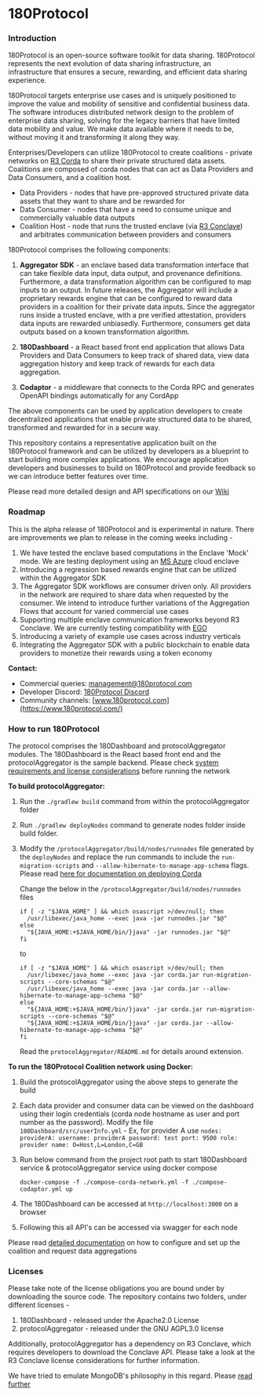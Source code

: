 # 180Protocol

### Introduction
180Protocol is an open-source software toolkit for data sharing. 180Protocol represents the next evolution of data
sharing infrastructure, an infrastructure that ensures a secure, rewarding, and efficient data sharing experience.

180Protocol targets enterprise use cases and is uniquely positioned to improve the value and mobility of sensitive and
confidential business data. The software introduces distributed network design to the problem of enterprise data sharing,
solving for the legacy barriers that have limited data mobility and value. We make data available where it needs to be,
without moving it and transforming it along they way.

Enterprises/Developers can utilize 180Protocol to create coalitions - private networks on [R3 Corda](https://docs.r3.com/) 
to share their private structured data assets. Coalitions are composed of corda nodes that can act as Data Providers and Data Consumers,
and a coalition host.

* Data Providers - nodes that have pre-approved structured private data assets that they want to share and be rewarded for
* Data Consumer - nodes that have a need to consume unique and commercially valuable data outputs
* Coalition Host - node that runs the trusted enclave (via [R3 Conclave](https://docs.conclave.net/)) and arbitrates communication between providers and consumers

180Protocol comprises the following components:

1. **Aggregator SDK** - an enclave based data transformation interface that can take flexible data input, data output, 
and provenance definitions. Furthermore, a data transformation algorithm can be configured to map inputs to an output. 
In future releases, the Aggregator will include a proprietary rewards engine that can be configured to reward data providers 
in a coalition for their private data inputs. Since the aggregator runs inside a trusted enclave, with a pre verified attestation, 
providers data inputs are rewarded unbiasedly. Furthermore, consumers get data outputs based on a known transformation algorithm.  

2. **180Dashboard** - a React based front end application that allows Data Providers and Data Consumers to keep track of 
shared data, view data aggregation history and keep track of rewards for each data aggregation.

3. **Codaptor** - a middleware that connects to the Corda RPC and generates OpenAPI bindings automatically for any CordApp

The above components can be used by application developers to create decentralized applications that enable private 
structured data to be shared, transformed and rewarded for in a secure way.

This repository contains a representative application built on the 180Protocol framework and can be utilized by developers
as a blueprint to start building more complex applications. We encourage application developers and businesses to build 
on 180Protocol and provide feedback so we can introduce better features over time.

Please read more detailed design and API specifications on our [Wiki](https://docs.180protocol.com/)

### Roadmap
This is the alpha release of 180Protocol and is experimental in nature. 
There are improvements we plan to release in the coming weeks including -

1. We have tested the enclave based computations in the Enclave 'Mock' mode. We are testing deployment using an [MS Azure](https://azure.microsoft.com/en-gb/solutions/confidential-compute/) 
cloud enclave
2. Introducing a regression based rewards engine that can be utilized within the Aggregator SDK
3. The Aggregator SDK workflows are consumer driven only. All providers in the network are required to share data when 
requested by the consumer. We intend to introduce further variations of the Aggregation Flows that account for varied 
commercial use cases
4. Supporting multiple enclave communication frameworks beyond R3 Conclave. We are currently testing compatibility with
[EGO](https://www.ego.dev/)
5. Introducing a variety of example use cases across industry verticals
6. Integrating the Aggregator SDK with a public blockchain to enable data providers to monetize their rewards using a token
economy


**Contact:** 
* Commercial queries: [management@180protocol.com](mailto:management@180protocol.com)
* Developer Discord: [180Protocol Discord](https://discord.com/invite/vvA8sRbs)
* Community channels: [www.180protocol.com](https://www.180protocol.com/)

### How to run 180Protocol

The protocol comprises the 180Dashboard and protocolAggregator modules. The 180Dashboard is the React based front end and the
protocolAggregator is the sample backend. Please check [system requirements and license considerations](https://docs.180protocol.com/develop/tutorials/system-requirements-and-license-considerations) 
before running the network

**To build protocolAggregator:**

1. Run the `./gradlew build` command from within the protocolAggregator folder
2. Run `./gradlew deployNodes` command to generate nodes folder inside build folder.
3. Modify the `/protocolAggregator/build/nodes/runnodes` file generated by the `deployNodes` and replace the run commands 
to include the `run-migration-scripts` and `--allow-hibernate-to-manage-app-schema` flags. 
Please read [here for documentation on deploying Corda](https://docs.r3.com/en/platform/corda/4.7/open-source/tutorial-cordapp.html#deploying-the-cordapp-locally)

    Change the below in the `/protocolAggregator/build/nodes/runnodes` files

   ```shell
   if [ -z "$JAVA_HOME" ] && which osascript >/dev/null; then
     /usr/libexec/java_home --exec java -jar runnodes.jar "$@"
   else
     "${JAVA_HOME:+$JAVA_HOME/bin/}java" -jar runnodes.jar "$@"
   fi
   ```

    to   

   ```shell
   if [ -z "$JAVA_HOME" ] && which osascript >/dev/null; then
     /usr/libexec/java_home --exec java -jar corda.jar run-migration-scripts --core-schemas "$@"
     /usr/libexec/java_home --exec java -jar corda.jar --allow-hibernate-to-manage-app-schema "$@"
   else
     "${JAVA_HOME:+$JAVA_HOME/bin/}java" -jar corda.jar run-migration-scripts --core-schemas "$@"
     "${JAVA_HOME:+$JAVA_HOME/bin/}java" -jar corda.jar --allow-hibernate-to-manage-app-schema "$@"
   fi
   ```

   Read the `protocolAggregator/README.md` for details around extension.

**To run the 180Protocol Coalition network using Docker:**

1. Build the protocolAggregator using the above steps to generate the build
2. Each data provider and consumer data can be viewed on the dashboard using their login credentials (corda node hostname as user and
      port number as the password). Modify the file `180Dashboard/src/userInfo.yml` -
      Ex, for provider A use
      `nodes:
      providerA:
      username: providerA
      password: test
      port: 9500
      role: provider
      name: O=Host,L=London,C=GB`

3. Run below command from the project root path to start 180Dashboard service & protocolAggregator
   service using docker compose

   `docker-compose -f ./compose-corda-network.yml -f ./compose-codaptor.yml up`

4. The 180Dashboard can be accessed at `http://localhost:3000` on a browser 
5. Following this all API's can be accessed via swagger for each node


Please read [detailed documentation](https://docs.180protocol.com/develop/tutorials) on how to configure and set up the coalition and request data aggregations


### Licenses

Please take note of the license obligations you are bound under by downloading the source code. The repository contains
two folders, under different licenses -

1. 180Dashboard - released under the Apache2.0 License 
2. protocolAggregator - released under the GNU AGPL3.0 license 

Additionally, protocolAggregator has a dependency on R3 Conclave, which requires developers to download the Conclave API.
Please take a look at the R3 Conclave license considerations for further information.

We have tried to emulate MongoDB's philosophy in this regard. Please [read further](https://www.mongodb.com/blog/post/the-agpl) 
